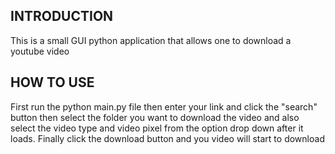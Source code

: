 <h2>INTRODUCTION</h2>
This is a small GUI python application that allows 
one to download a youtube video

<h2>HOW TO USE</h2>
First run the python main.py file then
enter your link and click the "search" button then
select the folder you want to download the video and also select the video type and video pixel from the
option drop down after it loads. Finally click the download button and you video will start to download
